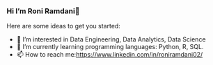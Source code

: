 ### Hi I’m Roni Ramdani👋

Here are some ideas to get you started:
- 👀 I’m interested in Data Engineering, Data Analytics, Data Science
- 🌱 I’m currently learning programming languages: Python, R, SQL.
- 📫 How to reach me:https://www.linkedin.com/in/roniramdani02/

